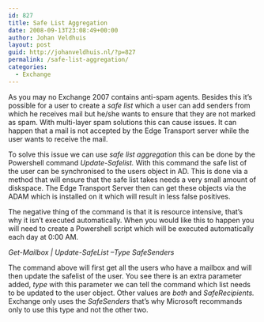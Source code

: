 ```yaml
---
id: 827
title: Safe List Aggregation
date: 2008-09-13T23:08:49+00:00
author: Johan Veldhuis
layout: post
guid: http://johanveldhuis.nl/?p=827
permalink: /safe-list-aggregation/
categories:
  - Exchange
---
```

As you may no Exchange 2007 contains anti-spam agents. Besides this it&#8217;s possible for a user to create a _safe list_ which a user can add senders from which he receives mail but he/she wants to ensure that they are not marked as spam. With multi-layer spam solutions this can cause issues. It can happen that a mail is not accepted by the Edge Transport server while the user wants to receive the mail.

To solve this issue we can use _safe list aggregation_ this can be done by the Powershell command _Update-Safelist._ With this command the safe list of the user can be synchronised to the users object in AD. This is done via a method that will ensure that the safe list takes needs a very small amount of diskspace. The Edge Transport Server then can get these objects via the ADAM which is installed on it which will result in less false positives.

The negative thing of the command is that it is resource intensive, that&#8217;s why it isn&#8217;t executed automatically. When you would like this to happen you will need to create a Powershell script which will be executed automatically each day at 0:00 AM.

_Get-Mailbox | Update-SafeList –Type SafeSenders_

The command above will first get all the users who have a mailbox and will then update the safelist of the user. You see there is an extra parameter added, _type_ with this parameter we can tell the command which list needs to be updated to the user object. Other values are _both_ and _SafeRecipients._ Exchange only uses the _SafeSenders_ that&#8217;s why Microsoft recommands only to use this type and not the other two.